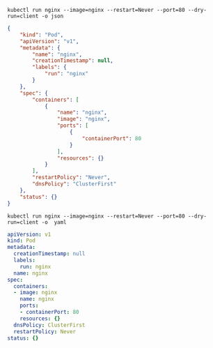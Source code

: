 


`kubectl run nginx --image=nginx --restart=Never --port=80 --dry-run=client -o json`

```JSON
{
    "kind": "Pod",
    "apiVersion": "v1",
    "metadata": {
        "name": "nginx",
        "creationTimestamp": null,
        "labels": {
            "run": "nginx"
        }
    },
    "spec": {
        "containers": [
            {
                "name": "nginx",
                "image": "nginx",
                "ports": [
                    {
                        "containerPort": 80
                    }
                ],
                "resources": {}
            }
        ],
        "restartPolicy": "Never",
        "dnsPolicy": "ClusterFirst"
    },
    "status": {}
}
```

`kubectl run nginx --image=nginx --restart=Never --port=80 --dry-run=client -o  yaml`
```YAML 
apiVersion: v1
kind: Pod
metadata:
  creationTimestamp: null
  labels:
    run: nginx
  name: nginx
spec:
  containers:
  - image: nginx
    name: nginx
    ports:
    - containerPort: 80
    resources: {}
  dnsPolicy: ClusterFirst
  restartPolicy: Never
status: {}

```



